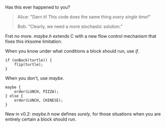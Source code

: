 Has this ever happened to you?

>Alice:  "Darn it! This code does the same thing *every single time*!"
>
>Bob:    "Clearly, we need a more stochastic solution."

Fret no more. _maybe.h_ extends C with a new flow control mechanism that fixes
this irksome limitation.

When you know under what conditions a block should run, use _if_.

    if (onBack(turtle)) {
        flip(turtle);
    }

When you don't, use _maybe_.

    maybe {
        order(LUNCH, PIZZA);
    } else {
        order(LUNCH, CHINESE);
    }

New in v0.2: _maybe.h_ now defines _surely_, for those situations when you are
entirely certain a block should run.

